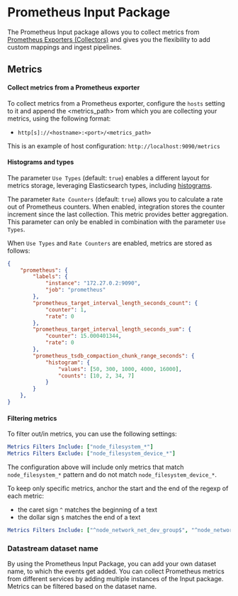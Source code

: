 # Prometheus Input Package

The Prometheus Input package allows you to collect metrics from [Prometheus Exporters (Collectors)](https://prometheus.io/docs/instrumenting/exporters/) and gives you the flexibility to add custom mappings and ingest pipelines.

## Metrics

#### Collect metrics from a Prometheus exporter

To collect metrics from a Prometheus exporter, configure the `hosts` setting to it and append the <metrics_path> from which you are collecting your metrics, using the following format: 
- `http[s]://<hostname>:<port>/<metrics_path>`

This is an example of host configuration: `http://localhost:9090/metrics`

#### Histograms and types

The parameter `Use Types` (default: `true`) enables a different layout for metrics storage, leveraging Elasticsearch types, including [histograms](https://www.elastic.co/guide/en/elasticsearch/reference/current/histogram.html).

The parameter `Rate Counters` (default: `true`) allows you to calculate a rate out of Prometheus counters. When enabled, integration stores the counter increment since the last collection. This metric provides better aggregation. This parameter can only be enabled in combination with the parameter `Use Types`.

When `Use Types` and `Rate Counters` are enabled, metrics are stored as follows:

```json
{
    "prometheus": {
        "labels": {
            "instance": "172.27.0.2:9090",
            "job": "prometheus"
        },
        "prometheus_target_interval_length_seconds_count": {
            "counter": 1,
            "rate": 0
        },
        "prometheus_target_interval_length_seconds_sum": {
            "counter": 15.000401344,
            "rate": 0
        },
        "prometheus_tsdb_compaction_chunk_range_seconds": {
            "histogram": {
                "values": [50, 300, 1000, 4000, 16000],
                "counts": [10, 2, 34, 7]
            }
        }
    },
}

```

#### Filtering metrics

To filter out/in metrics, you can use the following settings:

```yml
Metrics Filters Include: ["node_filesystem_*"]
Metrics Filters Exclude: ["node_filesystem_device_*"]
```

The configuration above will include only metrics that match `node_filesystem_*` pattern and do not match `node_filesystem_device_*`.

To keep only specific metrics, anchor the start and the end of the regexp of each metric:

- the caret sign `^` matches the beginning of a text
- the dollar sign `$` matches the end of a text

```yml
Metrics Filters Include: ["^node_network_net_dev_group$", "^node_network_up$"]
```

### Datastream dataset name

By using the Prometheus Input Package, you can add your own dataset name, to which the events get added. You can collect Prometheus metrics from different services by adding multiple instances of the Input package. Metrics can be filtered based on the dataset name.
